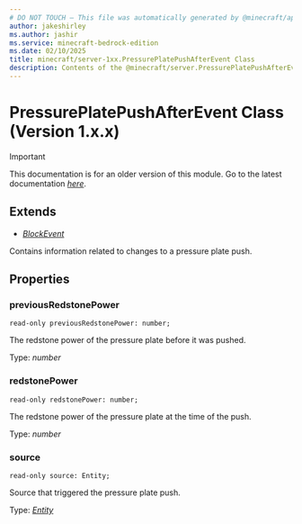 ```yaml
---
# DO NOT TOUCH — This file was automatically generated by @minecraft/api-docs-generator, to report problems file an issue at https://github.com/Mojang/minecraft-scripting-libraries
author: jakeshirley
ms.author: jashir
ms.service: minecraft-bedrock-edition
ms.date: 02/10/2025
title: minecraft/server-1xx.PressurePlatePushAfterEvent Class
description: Contents of the @minecraft/server.PressurePlatePushAfterEvent class (Version 1.x.x).
---
```

# PressurePlatePushAfterEvent Class (Version 1.x.x)

> [!IMPORTANT]
> This documentation is for an older version of this module. Go to the latest documentation [*here*](../../../scriptapi/minecraft/server/PressurePlatePushAfterEvent.md).

## Extends
- [*BlockEvent*](BlockEvent.md)

Contains information related to changes to a pressure plate push.

## Properties

### **previousRedstonePower**
`read-only previousRedstonePower: number;`

The redstone power of the pressure plate before it was pushed.

Type: *number*

### **redstonePower**
`read-only redstonePower: number;`

The redstone power of the pressure plate at the time of the push.

Type: *number*

### **source**
`read-only source: Entity;`

Source that triggered the pressure plate push.

Type: [*Entity*](Entity.md)
